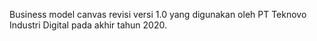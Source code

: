 Business model canvas revisi versi 1.0 yang digunakan oleh PT Teknovo Industri Digital pada akhir tahun 2020.
